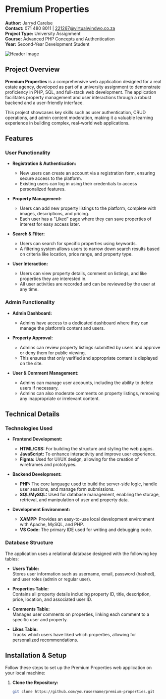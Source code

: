# Premium Properties

**Author:** Jarryd Carelse  
**Contact:** 071 480 8011 | 221267@virtualwindwo.co.za  
**Project Type:** University Assignment  
**Course:** Advanced PHP Concepts and Authentication  
**Year:** Second-Year Development Student

![Header Image](path/to/your/header-image.jpg)

## Project Overview

**Premium Properties** is a comprehensive web application designed for a real estate agency, developed as part of a university assignment to demonstrate proficiency in PHP, SQL, and full-stack web development. The application facilitates property management and user interactions through a robust backend and a user-friendly interface.

This project showcases key skills such as user authentication, CRUD operations, and admin content moderation, making it a valuable learning experience in building complex, real-world web applications.

## Features

### User Functionality

- **Registration & Authentication:**  
  - New users can create an account via a registration form, ensuring secure access to the platform.
  - Existing users can log in using their credentials to access personalized features.

- **Property Management:**  
  - Users can add new property listings to the platform, complete with images, descriptions, and pricing.
  - Each user has a "Liked" page where they can save properties of interest for easy access later.

- **Search & Filter:**  
  - Users can search for specific properties using keywords.
  - A filtering system allows users to narrow down search results based on criteria like location, price range, and property type.

- **User Interaction:**  
  - Users can view property details, comment on listings, and like properties they are interested in.
  - All user activities are recorded and can be reviewed by the user at any time.

### Admin Functionality

- **Admin Dashboard:**  
  - Admins have access to a dedicated dashboard where they can manage the platform’s content and users.

- **Property Approval:**  
  - Admins can review property listings submitted by users and approve or deny them for public viewing.
  - This ensures that only verified and appropriate content is displayed on the site.

- **User & Comment Management:**  
  - Admins can manage user accounts, including the ability to delete users if necessary.
  - Admins can also moderate comments on property listings, removing any inappropriate or irrelevant content.

## Technical Details

### Technologies Used

- **Frontend Development:**
  - **HTML/CSS:** For building the structure and styling the web pages.
  - **JavaScript:** To enhance interactivity and improve user experience.
  - **Figma:** Used for UI/UX design, allowing for the creation of wireframes and prototypes.

- **Backend Development:**
  - **PHP:** The core language used to build the server-side logic, handle user sessions, and manage form submissions.
  - **SQL/MySQL:** Used for database management, enabling the storage, retrieval, and manipulation of user and property data.

- **Development Environment:**
  - **XAMPP:** Provides an easy-to-use local development environment with Apache, MySQL, and PHP.
  - **VS Code:** The primary IDE used for writing and debugging code.

### Database Structure

The application uses a relational database designed with the following key tables:

- **Users Table:**  
  Stores user information such as username, email, password (hashed), and user roles (admin or regular user).

- **Properties Table:**  
  Contains all property details including property ID, title, description, price, location, and associated user ID.

- **Comments Table:**  
  Manages user comments on properties, linking each comment to a specific user and property.

- **Likes Table:**  
  Tracks which users have liked which properties, allowing for personalized recommendations.

## Installation & Setup

Follow these steps to set up the Premium Properties web application on your local machine:

1. **Clone the Repository:**
   ```bash
   git clone https://github.com/yourusername/premium-properties.git
